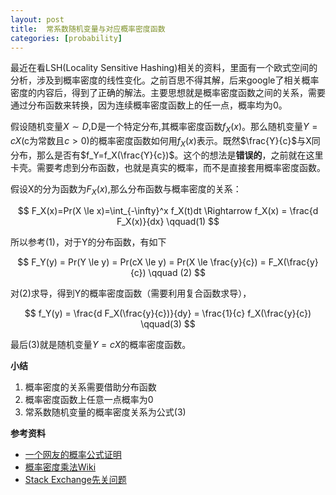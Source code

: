 ```yaml
---
layout: post
title:  常系数随机变量与对应概率密度函数
categories: [probability]
---
```



最近在看LSH(Locality Sensitive Hashing)相关的资料，里面有一个欧式空间的分析，涉及到概率密度的线性变化。之前百思不得其解，后来google了相关概率密度的内容后，得到了正确的解法。主要思想就是概率密度函数之间的关系，需要通过分布函数来转换，因为连续概率密度函数上的任一点，概率均为0。


假设随机变量$X \sim D$,D是一个特定分布,其概率密度函数$f_X(x)$。那么随机变量$Y=cX$(c为常数且$c \gt 0$)的概率密度函数如何用$f_X(x)$表示。既然$\frac{Y}{c}$与X同分布，那么是否有$f_Y=f_X(\frac{Y}{c})$。这个的想法是**错误的**，之前就在这里卡壳。需要考虑到分布函数，也就是真实的概率，而不是直接套用概率密度函数。

假设X的分为函数为$F_X(x)$,那么分布函数与概率密度的关系：

$$
	F_X(x)=Pr(X \le x)=\int_{-\infty}^x f_X(t)dt 
	\Rightarrow f_X(x) = \frac{d F_X(x)}{dx} \qquad(1)
$$


所以参考(1)，对于Y的分布函数，有如下

$$
	F_Y(y) = Pr(Y \le y) 
           = Pr(cX \le y) 
           = Pr(X \le \frac{y}{c}) 
           = F_X(\frac{y}{c})  \qquad (2)
$$

对(2)求导，得到Y的概率密度函数（需要利用复合函数求导），

$$
	f_Y(y) = \frac{d F_X(\frac{y}{c})}{dy} =  \frac{1}{c} f_X(\frac{y}{c}) \qquad(3)
$$

最后(3)就是随机变量$Y=cX$的概率密度函数。

**小结**

1. 概率密度的关系需要借助分布函数
2. 概率密度函数上任意一点概率为0
3. 常系数随机变量的概率密度关系为公式(3)


**参考资料**

* [一个网友的概率公式证明](http://blog.sina.com.cn/s/blog_67914f2901019p3v.html)
* [概率密度乘法Wiki](https://en.wikipedia.org/wiki/Probability_density_function)
* [Stack Exchange先关问题](http://math.stackexchange.com/a/275668/261790)